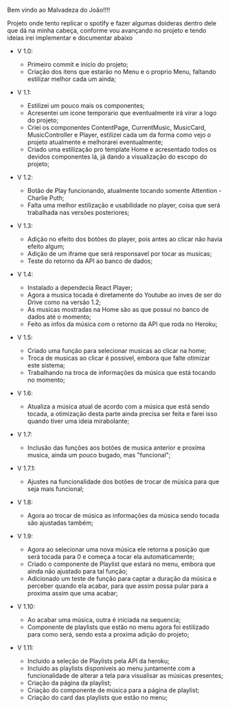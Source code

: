 Bem vindo ao Malvadeza do João!!!!

Projeto onde tento replicar o spotify e fazer algumas doideras dentro dele que dá na minha cabeça, conforme vou avançando no projeto e tendo ideias irei implementar e documentar abaixo


- V 1.0:
  - Primeiro commit e inicio do projeto;
  - Criação dos itens que estarão no Menu e o proprio Menu, faltando estilizar melhor cada um ainda;

- V 1.1:
  - Estilizei um pouco mais os componentes;
  - Acresentei um icone temporario que eventualmente irá virar a logo do projeto;
  - Criei os componentes ContentPage, CurrentMusic, MusicCard, MusicController e Player, estilizei cada um da forma como vejo o projeto atualmente e melhorarei eventualmente;
  - Criado uma estilização pro template Home e acresentado todos os devidos componentes lá, já dando a visualização do escopo do projeto;

- V 1.2:
  - Botão de Play funcionando, atualmente tocando somente Attention - Charlie Puth;
  - Falta uma melhor estilização e usabilidade no player, coisa que será trabalhada nas versões posteriores;

- V 1.3:
  - Adição no efeito dos botões do player, pois antes ao clicar não havia efeito algum;
  - Adição de um iframe que será responsavel por tocar as musicas;
  - Teste do retorno da API ao banco de dados;

- V 1.4:
  - Instalado a dependecia React Player;
  - Agora a musica tocada é diretamente do Youtube ao inves de ser do Drive como na versão 1.2;
  - As musicas mostradas na Home são as que possui no banco de dados até o momento;
  - Feito as infos da música com o retorno da API que roda no Heroku;

- V 1.5:
  - Criado uma função para selecionar musicas ao clicar na home;
  - Troca de musicas ao clicar é possivel, embora que falte otimizar este sistema;
  - Trabalhando na troca de informações da música que está tocando no momento;

- V 1.6:
  - Atualiza a música atual de acordo com a música que está sendo tocada, a otimização desta parte ainda precisa ser feita e farei isso quando tiver uma ideia mirabolante;

- V 1.7:
  - Inclusão das funções aos botões de musica anterior e proxima musica, ainda um pouco bugado, mas "funcional";

- V 1.7.1:
  - Ajustes na funcionalidade dos botões de trocar de música para que seja mais funcional;

- V 1.8:
  - Agora ao trocar de música as informações da música sendo tocada são ajustadas também;

- V 1.9:
  - Agora ao selecionar uma nova música ele retorna a posição que será tocada para 0 e começa a tocar ela automaticamente;
  - Criado o componente de Playlist que estará no menu, embora que ainda não ajustado para tal função;
  - Adicionado um teste de função para captar a duração da música e perceber quando ela acabar, para que assim possa pular para a proxima assim que uma acabar;

- V 1.10:
  - Ao acabar uma música, outra é iniciada na sequencia;
  - Componente de playlists que estão no menu agora foi estilizado para como será, sendo esta a proxima adição do projeto;

- V 1.11:
  - Incluido a seleção de Playlists pela API da heroku;
  - Incluido as playlists disponiveis ao menu juntamente com a funcionalidade de alterar a tela para visualisar as músicas presentes;
  - Criação da página da playlist;
  - Criação do componente de música para a página de playlist;
  - Criação do card das playlists que estão no menu;
